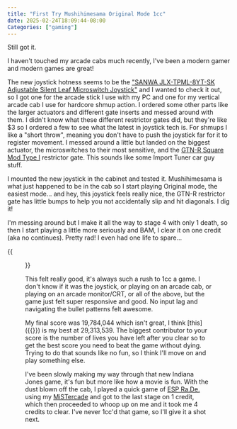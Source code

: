 ```yaml
---
title: "First Try Mushihimesama Original Mode 1cc"
date: 2025-02-24T18:09:44-08:00
Categories: ["gaming"]
---
```


Still got it.

I haven't touched my arcade cabs much recently, I've been a modern gamer and modern games are great!

The new joystick hotness seems to be the ["SANWA JLX-TPML-8YT-SK Adjustable Silent Leaf Microswitch Joystick"](https://focusattack.com/sanwa-jlx-tpml-8yt-sk-adjustable-silent-leaf-microswitch-joystick/) and I wanted to check it out, so I got one for the arcade stick I use with my PC and one for my vertical arcade cab I use for hardcore shmup action. I ordered some other parts like the larger actuators and different gate inserts and messed around with them. I didn't know what these different restrictor gates did, but they're like $3 so I ordered a few to see what the latest in joystick tech is. For shmups I like a "short throw", meaning you don't have to push the joystick far for it to register movement. I messed around a little but landed on the biggest actuator, the microswitches to their most sensitive, and the [GTN-R Square Mod Type I](https://focusattack.com/sanwa-gtn-r-square-mod-type-i-restrictor-gate-insert/) restrictor gate. This sounds like some Import Tuner car guy stuff. 

I mounted the new joystick in the cabinet and tested it. Mushihimesama is what just happened to be in the cab so I start playing Original mode, the easiest mode... and hey, this joystick feels really nice, the GTN-R restrictor gate has little bumps to help you not accidentally slip and hit diagonals. I dig it!

I'm messing around but I make it all the way to stage 4 with only 1 death, so then I start playing a little more seriously and BAM, I clear it on one credit (aka no continues). Pretty rad! I even had one life to spare...

{{<figure src="/images/mushi-new-joystick.jpeg" caption="CONTINUE = 0">}}

This felt really good, it's always such a rush to 1cc a game. I don't know if it was the joystick, or playing on an arcade cab, or playing on an arcade monitor/CRT, or all of the above, but the game just felt super responsive and good. No input lag and navigating the bullet patterns felt awesome.

My final score was 19,784,044 which isn't great, I think [this]({{<ref mushihimesama-1ccs-at-full-tilt>}}) is my best at 29,313,539. The biggest contributor to your score is the number of lives you have left after you clear so to get the best score you need to beat the game without dying. Trying to do that sounds like no fun, so I think I'll move on and play something else.

I've been slowly making my way through that new Indiana Jones game, it's fun but more like how a movie is fun. With the dust blown off the cab, I played a quick game of [ESP Ra.De.](https://en.wikipedia.org/wiki/ESP_Ra.De.) using my [MiSTercade](https://misteraddons.com/products/mistercade-v2-kit-mister-fpga-jamma-arcade-kit) and got to the last stage on 1 credit, which then proceeded to whoop up on me and it took me 4 credits to clear. I've never 1cc'd that game, so I'll give it a shot next.
